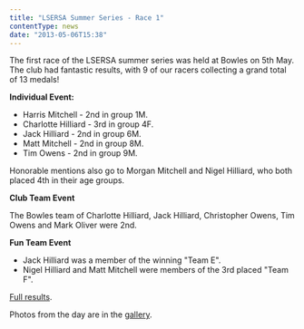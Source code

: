 ```yaml
---
title: "LSERSA Summer Series - Race 1"
contentType: news
date: "2013-05-06T15:38"
---
```


The first race of the LSERSA summer series was held at Bowles on 5th May. The club had fantastic results, with 9 of our racers collecting a grand total of 13 medals!

**Individual Event:**

* Harris Mitchell - 2nd in group 1M.
* Charlotte Hilliard - 3rd in group 4F.
* Jack Hilliard - 2nd in group 6M.
* Matt Mitchell - 2nd in group 8M.
* Tim Owens - 2nd in group 9M.

Honorable mentions also go to Morgan Mitchell and Nigel Hilliard, who both placed 4th in their age groups.

**Club Team Event**

The Bowles team of Charlotte Hilliard, Jack Hilliard, Christopher Owens, Tim Owens and Mark Oliver were 2nd.

**Fun Team Event**

* Jack Hilliard was a member of the winning "Team E".
* Nigel Hilliard and Matt Mitchell were members of the 3rd placed "Team F".

[Full results](http://www.lsersa.org/races13/bo13ovr.pdf).

Photos from the day are in the [gallery](/gallery/2013/130505_LSERSA_bowles).
